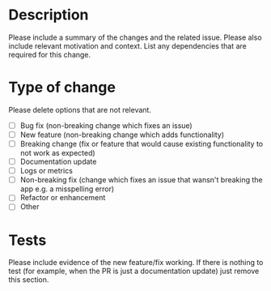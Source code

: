# Description

Please include a summary of the changes and the related issue. Please also include relevant motivation and context. List any dependencies that are required for this change.


# Type of change

Please delete options that are not relevant.

- [ ] Bug fix (non-breaking change which fixes an issue)
- [ ] New feature (non-breaking change which adds functionality)
- [ ] Breaking change (fix or feature that would cause existing functionality to not work as expected)
- [ ] Documentation update
- [ ] Logs or metrics
- [ ] Non-breaking fix (change which fixes an issue that wansn't breaking the app e.g. a misspelling error)
- [ ] Refactor or enhancement
- [ ] Other

# Tests

Please include evidence of the new feature/fix working. If there is nothing to test (for example, when the PR is just a documentation update) just remove this section.